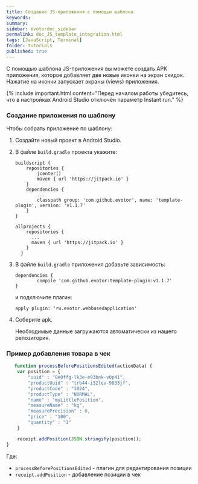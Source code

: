 ```yaml
---
title: Создание JS-приложения с помощью шаблона
keywords:
summary:
sidebar: evotordoc_sidebar
permalink: doc_JS_template_integration.html
tags: [JavaScript, Terminal]
folder: tutorials
published: true
---
```


С помощью шаблона JS-приложения вы можете создать APK приложения, которое добавляет две новые иконки на экран скидок. Нажатие на иконки запускает экраны (views) приложения.

{% include important.html content="Перед началом работы убедитесь, что в настройках Android Studio отключён параметр Instant run." %}

### Создание приложения по шаблону

Чтобы собрать приложение по шаблону:

1. Создайте новый проект в Android Studio.
2. В файле `build.gradle` проекта укажите:

   ```
   buildscript {
       repositories {
           jcenter()
           maven { url 'https://jitpack.io' }
       }
       dependencies {
           ...
           classpath group: 'com.github.evotor', name: 'template-plugin', version: 'v1.1.7'
       }
   }

   allprojects {
       repositories {
         ...
         maven { url 'https://jitpack.io' }
       }
     }
   ```

3. В файле `build.gradle` приложения добавьте зависимость:

   ```
   dependencies {
           compile 'com.github.evotor:template-plugin:v1.1.7'
   }
   ```

   и подключите плагин:

   ```
   apply plugin: 'ru.evotor.webbasedapplication'
   ```

4. Соберите apk.

   Необходимые данные загружаются автоматически из нашего репозитория.

### Пример добавления товара в чек

```JavaScript
   function processBeforePositionsEdited(actionData) {
    var position = {
        "uuid" : "8e0ffg-lk3e-e93bnk-v0p41",
        "productUuid" : "trb44-i32lev-9833jf",
        "productCode" : "1024",
        "productType" : "NORMAL",
        "name" : "myLittlePosition",
        "measureName" : "kg",
        "measurePrecision" : 0,
        "price" : "100",
        "quantity" : "1"
    }

    receipt.addPosition(JSON.stringify(position));
}
```

Где:

* `processBeforePositionsEdited` - плагин для редактирования позиции
* `receipt.addPosition` - добавление позиции в чек
